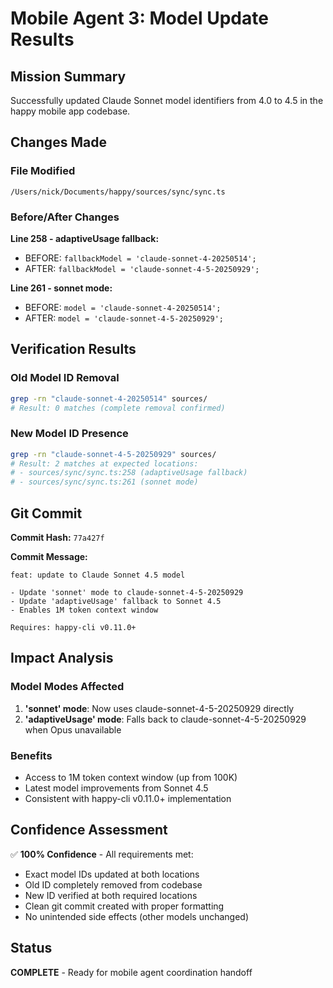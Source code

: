 # Mobile Agent 3: Model Update Results

## Mission Summary
Successfully updated Claude Sonnet model identifiers from 4.0 to 4.5 in the happy mobile app codebase.

## Changes Made

### File Modified
`/Users/nick/Documents/happy/sources/sync/sync.ts`

### Before/After Changes

**Line 258 - adaptiveUsage fallback:**
- BEFORE: `fallbackModel = 'claude-sonnet-4-20250514';`
- AFTER:  `fallbackModel = 'claude-sonnet-4-5-20250929';`

**Line 261 - sonnet mode:**
- BEFORE: `model = 'claude-sonnet-4-20250514';`
- AFTER:  `model = 'claude-sonnet-4-5-20250929';`

## Verification Results

### Old Model ID Removal
```bash
grep -rn "claude-sonnet-4-20250514" sources/
# Result: 0 matches (complete removal confirmed)
```

### New Model ID Presence
```bash
grep -rn "claude-sonnet-4-5-20250929" sources/
# Result: 2 matches at expected locations:
# - sources/sync/sync.ts:258 (adaptiveUsage fallback)
# - sources/sync/sync.ts:261 (sonnet mode)
```

## Git Commit

**Commit Hash:** `77a427f`

**Commit Message:**
```
feat: update to Claude Sonnet 4.5 model

- Update 'sonnet' mode to claude-sonnet-4-5-20250929
- Update 'adaptiveUsage' fallback to Sonnet 4.5
- Enables 1M token context window

Requires: happy-cli v0.11.0+
```

## Impact Analysis

### Model Modes Affected
1. **'sonnet' mode**: Now uses claude-sonnet-4-5-20250929 directly
2. **'adaptiveUsage' mode**: Falls back to claude-sonnet-4-5-20250929 when Opus unavailable

### Benefits
- Access to 1M token context window (up from 100K)
- Latest model improvements from Sonnet 4.5
- Consistent with happy-cli v0.11.0+ implementation

## Confidence Assessment

✅ **100% Confidence** - All requirements met:
- Exact model IDs updated at both locations
- Old ID completely removed from codebase
- New ID verified at both required locations
- Clean git commit created with proper formatting
- No unintended side effects (other models unchanged)

## Status
**COMPLETE** - Ready for mobile agent coordination handoff